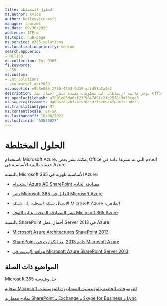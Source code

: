 ```yaml
---
title: الحلول المختلطة
ms.author: kvice
author: kelleyvice-msft
manager: laurawi
ms.date: 09/30/2020
audience: ITPro
ms.topic: hub-page
ms.service: o365-solutions
ms.localizationpriority: medium
search.appverid:
- MET150
ms.collection: Ent_O365
f1.keywords:
- CSH
ms.custom:
- Ent_Solutions
- seo-marvel-apr2020
ms.assetid: e9b8e065-2750-4534-9d39-aafd51a2a4e2
description: يوفر قائمة ارتباطات إلى معلومات مفيدة لنشر أحمال عمل Office Server في Microsoft Azure.
ms.openlocfilehash: a7891e05da6af23f5847d91c21c25f8c9d73cee5
ms.sourcegitcommit: d4b867e37bf741528ded7fb289e4f6847228d2c5
ms.translationtype: MT
ms.contentlocale: ar-SA
ms.lasthandoff: 10/06/2021
ms.locfileid: "63570027"
---
```

# <a name="hybrid-solutions"></a>الحلول المختلطة

باستخدام Microsoft Azure، يمكنك نشر بعض Office الخادم التي تم نشرها عادة في خدمات البنية الأساسية في Azure.
  
بالنسبة Microsoft 365 الأساسية للهوية في Azure:

- [استخدام Azure AD SharePoint مصادقة الخادم](/azure/active-directory/saas-apps/sharepoint-on-premises-tutorial)

- [نشر Microsoft 365 الدليل في Microsoft Azure](deploy-microsoft-365-directory-synchronization-dirsync-in-microsoft-azure.md)
  
- [الاتصال شبكة المحلية إلى شبكة Microsoft Azure الظاهرية](connect-an-on-premises-network-to-a-microsoft-azure-virtual-network.md)
    
- [نشر المصادقة المتحدة عالية التوفر Microsoft 365 Azure](deploy-high-availability-federated-authentication-for-microsoft-365-in-azure.md)
    
بالنسبة SharePoint أحمال عمل Server 2013 في Azure:
  
- [Microsoft Azure Architectures SharePoint 2013](microsoft-azure-architectures-for-sharepoint-2013.md)
    
- [SharePoint خادم 2013 بعد الكوارث في Microsoft Azure](sharepoint-server-2013-disaster-recovery-in-microsoft-azure.md)
    
- [مواقع الإنترنت في Microsoft Azure SharePoint Server 2013](internet-sites-in-microsoft-azure-using-sharepoint-server-2013.md)
  
  
## <a name="related-topics"></a>المواضيع ذات الصلة

[Microsoft 365 حل وهندسة](../solutions/index.yml)
  
[سحابة Microsoft للتوضيحات الخاصة بالمهندسون المعماريون للمؤسسات](../solutions/cloud-architecture-models.md)
  
[نماذج معمارية SharePoint و Exchange و Skype for Business و Lync](architectural-models-for-sharepoint-exchange-skype-for-business-and-lync.md)